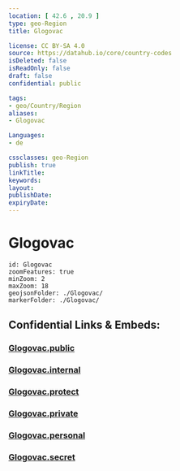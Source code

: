 ```yaml
---
location: [ 42.6 , 20.9 ] 
type: geo-Region
title: Glogovac

license: CC BY-SA 4.0
source: https://datahub.io/core/country-codes
isDeleted: false
isReadOnly: false
draft: false
confidential: public

tags:
- geo/Country/Region
aliases:
- Glogovac

Languages:
- de

cssclasses: geo-Region
publish: true
linkTitle: 
keywords: 
layout: 
publishDate: 
expiryDate: 
---
```


# Glogovac

```leaflet
id: Glogovac
zoomFeatures: true 
minZoom: 2 
maxZoom: 18
geojsonFolder: ./Glogovac/
markerFolder: ./Glogovac/
```


## Confidential Links & Embeds: 

### [Glogovac.public](/_public/\Earth\Continent\Europe\Europe~South\Kosovo\districts~Kosovo\Pristina\counties~PristinaGlogovac.public.md) 

### [Glogovac.internal](/_internal/\Earth\Continent\Europe\Europe~South\Kosovo\districts~Kosovo\Pristina\counties~PristinaGlogovac.internal.md) 

### [Glogovac.protect](/_protect/\Earth\Continent\Europe\Europe~South\Kosovo\districts~Kosovo\Pristina\counties~PristinaGlogovac.protect.md) 

### [Glogovac.private](/_private/\Earth\Continent\Europe\Europe~South\Kosovo\districts~Kosovo\Pristina\counties~PristinaGlogovac.private.md) 

### [Glogovac.personal](/_personal/\Earth\Continent\Europe\Europe~South\Kosovo\districts~Kosovo\Pristina\counties~PristinaGlogovac.personal.md) 

### [Glogovac.secret](/_secret/\Earth\Continent\Europe\Europe~South\Kosovo\districts~Kosovo\Pristina\counties~PristinaGlogovac.secret.md)

